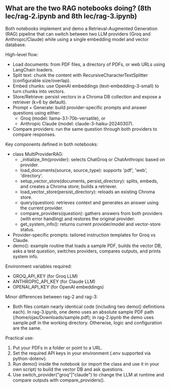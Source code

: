 ## What are the two RAG notebooks doing? (8th lec/rag-2.ipynb and 8th lec/rag-3.ipynb)

Both notebooks implement and demo a Retrieval-Augmented Generation (RAG) pipeline that can switch between two LLM providers (Groq and Anthropic/Claude) while using a single embedding model and vector database.

High-level flow:
- Load documents: from PDF files, a directory of PDFs, or web URLs using LangChain loaders.
- Split text: chunk the content with RecursiveCharacterTextSplitter (configurable size/overlap).
- Embed chunks: use OpenAI embeddings (text-embedding-3-small) to turn chunks into vectors.
- Store/Retrieve: persist vectors in a Chroma DB collection and expose a retriever (k=6 by default).
- Prompt + Generate: build provider-specific prompts and answer questions using either:
  - Groq (model: llama-3.1-70b-versatile), or
  - Anthropic Claude (model: claude-3-haiku-20240307).
- Compare providers: run the same question through both providers to compare responses.

Key components defined in both notebooks:
- class MultiProviderRAG:
  - _initialize_llm(provider): selects ChatGroq or ChatAnthropic based on provider.
  - load_documents(source, source_type): supports 'pdf', 'web', 'directory'.
  - setup_vector_store(documents, persist_directory): splits, embeds, and creates a Chroma store; builds a retriever.
  - load_vector_store(persist_directory): reloads an existing Chroma store.
  - query(question): retrieves context and generates an answer using the current provider.
  - compare_providers(question): gathers answers from both providers (with error handling) and restores the original provider.
  - get_system_info(): returns current provider/model and vector-store status.
- Provider-specific prompts: tailored instruction templates for Groq vs Claude.
- demo(): example routine that loads a sample PDF, builds the vector DB, asks a test question, switches providers, compares outputs, and prints system info.

Environment variables required:
- GROQ_API_KEY (for Groq LLM)
- ANTHROPIC_API_KEY (for Claude LLM)
- OPENAI_API_KEY (for OpenAI embeddings)

Minor differences between rag-2 and rag-3:
- Both files contain nearly identical code (including two demo() definitions each). In rag-3.ipynb, one demo uses an absolute sample PDF path (/home/ojas/Downloads/sample.pdf); in rag-2.ipynb the demo uses sample.pdf in the working directory. Otherwise, logic and configuration are the same.

Practical use:
1) Put your PDFs in a folder or point to a URL.
2) Set the required API keys in your environment (.env supported via python-dotenv).
3) Run demo() inside the notebook (or import the class and use it in your own script) to build the vector DB and ask questions.
4) Use switch_provider("groq"|"claude") to change the LLM at runtime and compare outputs with compare_providers().
